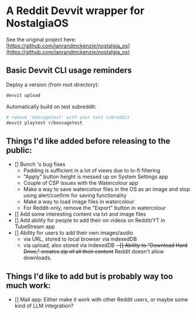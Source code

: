 # A Reddit Devvit wrapper for NostalgiaOS

See the original project here: [https://github.com/ianrandmckenzie/nostalgia_os](https://github.com/ianrandmckenzie/nostalgia_os)

## Basic Devvit CLI usage reminders

Deploy a version (from root directory):
```sh
devvit upload
```

Automatically build on test subreddit:
```sh
# remove 'boxsagetest' with your test subreddit
devvit playtest r/boxsagetest
```

## Things I'd like added before releasing to the public:

- [] Bunch 'o bug fixes
  * Padding is sufficient in a lot of views due to lo-fi filtering
  * "Apply" button height is messed up on System Settings app
  * Couple of CSP issues with the Watercolour app
  * Make a way to save watercolour files in the OS as an image and stop using alert/confirm for saving functionality
  * Make a way to load image files in watercolour
  * For Reddit-only, remove the "Export" button in watercolour
- [] Add some interesting content via txt and image files
- [] Add ability for people to add their on videos on Reddit/YT in TubeStream app
- [] Ability for users to add their own images/audio
  * via URL, stored to local browser via indexedDB
  * via upload, also stored via indexedDB
~~- [] Ability to "Download Hard Drive," creates zip of all their content~~ Reddit doesn't allow downloads.

## Things I'd like to add but is probably way too much work:
- [] Mail app: Either make it work with other Reddit users, or maybe some kind of LLM integration?
